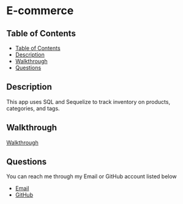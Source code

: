 # E-commerce

## Table of Contents
* [Table of Contents](#table-of-contents)
* [Description](#description)
* [Walkthrough](#walkthrough)
* [Questions](#questions)

## Description
This app uses SQL and Sequelize to track inventory on products, categories, and tags.

## Walkthrough

[Walkthrough]()

## Questions

You can reach me through my Email or GitHub account listed below

* [Email](corey.halseth@gmail.com)
* [GitHub](https://github.com/CHalseth)
